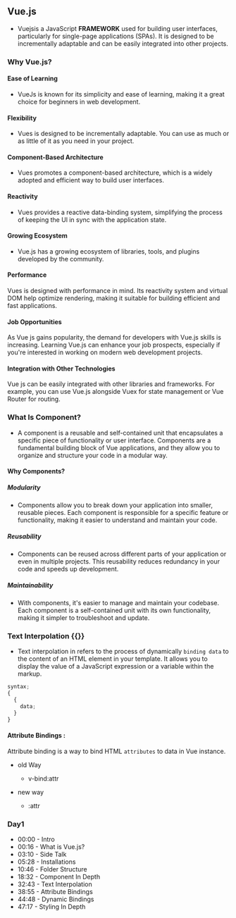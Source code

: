 ## Vue.js

- Vuejsis a JavaScript **FRAMEWORK** used for building user interfaces, particularly for single-page applications (SPAs). It is designed to be incrementally adaptable and can be easily integrated into other projects.

### Why Vue.js?

#### Ease of Learning

- VueJs is known for its simplicity and ease of learning, making it a great choice for beginners in web development.

#### Flexibility

- Vues is designed to be incrementally adaptable. You can use as much or as
  little of it as you need in your project.

#### Component-Based Architecture

- Vues promotes a component-based architecture, which is a widely adopted
  and efficient way to build user interfaces.

#### Reactivity

- Vues provides a reactive data-binding system, simplifying the process of
  keeping the Ul in sync with the application state.

#### Growing Ecosystem

- Vue.js has a growing ecosystem of libraries, tools, and plugins developed by the community.

#### Performance

Vues is designed with performance in mind. Its reactivity system and virtual
DOM help optimize rendering, making it suitable for building efficient and
fast applications.

#### Job Opportunities

As Vue js gains popularity, the demand for developers with Vue.js skills is
increasing. Learning Vue.js can enhance your job prospects, especially if
you're interested in working on modern web development projects.

#### Integration with Other Technologies

Vue js can be easily integrated with other libraries and frameworks. For
example, you can use Vue.js alongside Vuex for state management or Vue
Router for routing.

### What Is Component?

- A component is a reusable and self-contained unit that encapsulates a
  specific piece of functionality or user interface. Components are a
  fundamental building block of Vue applications, and they allow you to
  organize and structure your code in a modular way.

#### Why Components?

##### Modularity

- Components allow you to break down your application into smaller, reusable
  pieces. Each component is responsible for a specific feature or functionality,
  making it easier to understand and maintain your code.

##### Reusability

- Components can be reused across different parts of your application or even
  in multiple projects. This reusability reduces redundancy in your code and
  speeds up development.

##### Maintainability

- With components, it's easier to manage and maintain your codebase. Each
  component is a self-contained unit with its own functionality, making it
  simpler to troubleshoot and update.

### Text Interpolation {{}}

- Text interpolation in refers to the process of dynamically `binding data` to the content of an HTML element in your template. It allows you to display the value of a JavaScript expression or a variable within the markup.

```javascript
syntax;
{
  {
    data;
  }
}
```

#### Attribute Bindings :

Attribute binding is a way to bind HTML `attributes` to data in Vue instance.

- old Way

  - v-bind:attr

- new way
  - :attr

### Day1

- 00:00 - Intro
- 00:16 - What is Vue.js?
- 03:10 - Side Talk
- 05:28 - Installations
- 10:46 - Folder Structure
- 18:32 - Component In Depth
- 32:43 - Text Interpolation
- 38:55 - Attribute Bindings
- 44:48 - Dynamic Bindings
- 47:17 - Styling In Depth
